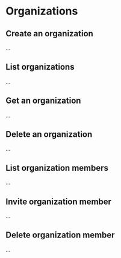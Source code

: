 # Organizations

## Create an organization

...

## List organizations

...

## Get an organization

...

## Delete an organization

...

## List organization members

...

## Invite organization member

...

## Delete organization member

...
